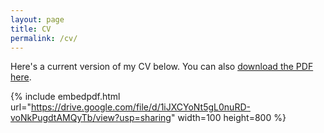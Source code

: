 ```yaml
---
layout: page
title: CV
permalink: /cv/
---
```


Here's a current version of my CV below. You can also [download the PDF here](https://drive.google.com/open?id=1iJXCYoNt5gL0nuRD-voNkPugdtAMQyTb).

{% include embedpdf.html url="https://drive.google.com/file/d/1iJXCYoNt5gL0nuRD-voNkPugdtAMQyTb/view?usp=sharing" width=100 height=800 %}


